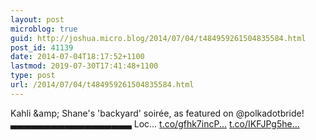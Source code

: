 ```yaml
---
layout: post
microblog: true
guid: http://joshua.micro.blog/2014/07/04/t484959261504835584.html
post_id: 41139
date: 2014-07-04T18:17:52+1100
lastmod: 2019-07-30T17:41:48+1100
type: post
url: /2014/07/04/t484959261504835584.html
---
```

Kahli &amp;amp; Shane's 'backyard' soirée, as featured on @polkadotbride!
▃▃▃▃▃▃▃▃▃▃▃▃▃▃▃▃▃▃
Loc... [t.co/gfhk7incP...](http://t.co/gfhk7incPI) [t.co/IKFJPg5he...](http://t.co/IKFJPg5heG)
